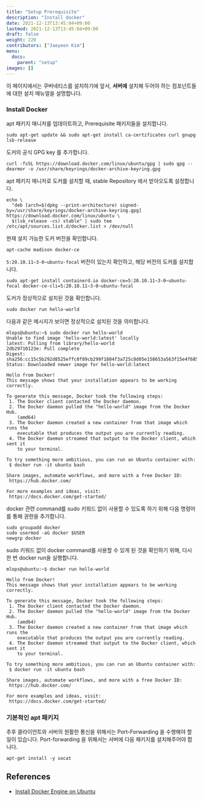 ```yaml
---
title: "Setup Prerequisite"
description: "Install docker"
date: 2021-12-13T13:45:04+09:00
lastmod: 2021-12-13T13:45:04+09:00
draft: false
weight: 220
contributors: ["Jaeyeon Kim"]
menu:
  docs:
    parent: "setup"
images: []
---
```



이 페이지에서는 쿠버네티스를 설치하기에 앞서, **서버에** 설치해 두어야 하는 컴포넌트들에 대한 설치 매뉴얼을 설명합니다.


### Install Docker

apt 패키지 매니저를 업데이트하고, Prerequisite 패키지들을 설치합니다.

```text
sudo apt-get update && sudo apt-get install ca-certificates curl gnupg lsb-release
```

도커의 공식 GPG key 를 추가합니다.

```text
curl -fsSL https://download.docker.com/linux/ubuntu/gpg | sudo gpg --dearmor -o /usr/share/keyrings/docker-archive-keyring.gpg
```

apt 패키지 매니저로 도커를 설치할 때, stable Repository 에서 받아오도록 설정합니다.

```text
echo \
  "deb [arch=$(dpkg --print-architecture) signed-by=/usr/share/keyrings/docker-archive-keyring.gpg] https://download.docker.com/linux/ubuntu \
  $(lsb_release -cs) stable" | sudo tee /etc/apt/sources.list.d/docker.list > /dev/null
```

현재 설치 가능한 도커 버전을 확인합니다.

```text
apt-cache madison docker-ce
```

`5:20.10.11~3-0~ubuntu-focal` 버전이 있는지 확인하고, 해당 버전의 도커를 설치합니다.

```text
sudo apt-get install containerd.io docker-ce=5:20.10.11~3-0~ubuntu-focal docker-ce-cli=5:20.10.11~3-0~ubuntu-focal
```

도커가 정상적으로 설치된 것을 확인합니다.

```text
sudo docker run hello-world
```

다음과 같은 메시지가 보이면 정상적으로 설치된 것을 의미합니다.

```text
mlops@ubuntu:~$ sudo docker run hello-world
Unable to find image 'hello-world:latest' locally
latest: Pulling from library/hello-world
2db29710123e: Pull complete 
Digest: sha256:cc15c5b292d8525effc0f89cb299f1804f3a725c8d05e158653a563f15e4f685
Status: Downloaded newer image for hello-world:latest

Hello from Docker!
This message shows that your installation appears to be working correctly.

To generate this message, Docker took the following steps:
 1. The Docker client contacted the Docker daemon.
 2. The Docker daemon pulled the "hello-world" image from the Docker Hub.
    (amd64)
 3. The Docker daemon created a new container from that image which runs the
    executable that produces the output you are currently reading.
 4. The Docker daemon streamed that output to the Docker client, which sent it
    to your terminal.

To try something more ambitious, you can run an Ubuntu container with:
 $ docker run -it ubuntu bash

Share images, automate workflows, and more with a free Docker ID:
 https://hub.docker.com/

For more examples and ideas, visit:
 https://docs.docker.com/get-started/
```

docker 관련 command를 sudo 키워드 없이 사용할 수 있도록 하기 위해 다음 명령어를 통해 권한을 추가합니다.
```text
sudo groupadd docker
sudo usermod -aG docker $USER
newgrp docker
```

sudo 키워드 없이 docker command를 사용할 수 있게 된 것을 확인하기 위해, 다시 한 번 docker run을 실행합니다.
```text
mlops@ubuntu:~$ docker run hello-world

Hello from Docker!
This message shows that your installation appears to be working correctly.

To generate this message, Docker took the following steps:
 1. The Docker client contacted the Docker daemon.
 2. The Docker daemon pulled the "hello-world" image from the Docker Hub.
    (amd64)
 3. The Docker daemon created a new container from that image which runs the
    executable that produces the output you are currently reading.
 4. The Docker daemon streamed that output to the Docker client, which sent it
    to your terminal.

To try something more ambitious, you can run an Ubuntu container with:
 $ docker run -it ubuntu bash

Share images, automate workflows, and more with a free Docker ID:
 https://hub.docker.com/

For more examples and ideas, visit:
 https://docs.docker.com/get-started/
```

### 기본적인 apt 패키지

추후 클라이언트와 서버의 원활한 통신을 위해서는 Port-Forwarding 을 수행해야 할 일이 있습니다.
Port-forwarding 을 위해서는 서버에 다음 패키지를 설치해주어야 합니다.

```text
apt-get install -y socat
```

## References

- [Install Docker Engine on Ubuntu](https://docs.docker.com/engine/install/ubuntu/)

